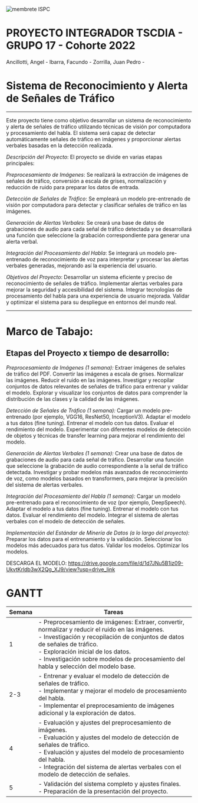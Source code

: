![membrete ISPC](https://user-images.githubusercontent.com/107323698/201164371-dc86b2fe-f847-49d3-9cd1-b11cdae1f1d0.PNG)
# PROYECTO INTEGRADOR TSCDIA - GRUPO 17 - Cohorte 2022

Ancillotti, Angel - 
Ibarra, Facundo - 
Zorrilla, Juan Pedro - 



# Sistema de Reconocimiento y Alerta de Señales de Tráfico
---------------------------------------------------------------------------------------------------------------------------------------------------------------------------------------------------------------------------------------------------------------------
Este proyecto tiene como objetivo desarrollar un sistema de reconocimiento y alerta de señales de tráfico utilizando técnicas de visión por computadora y procesamiento del habla. El sistema será capaz de detectar automáticamente señales de tráfico en imágenes y proporcionar alertas verbales basadas en la detección realizada.



*Descripción del Proyecto*:
El proyecto se divide en varias etapas principales:

*Preprocesamiento de Imágenes*: 
Se realizará la extracción de imágenes de señales de tráfico, conversión a escala de grises, normalización y reducción de ruido para preparar los datos de entrada.

*Detección de Señales de Tráfico*: 
Se empleará un modelo pre-entrenado de visión por computadora para detectar y clasificar señales de tráfico en las imágenes.

*Generación de Alertas Verbales*: 
Se creará una base de datos de grabaciones de audio para cada señal de tráfico detectada y se desarrollará una función que seleccione la grabación correspondiente para generar una alerta verbal.

*Integración del Procesamiento del Habla*: 
Se integrará un modelo pre-entrenado de reconocimiento de voz para interpretar y procesar las alertas verbales generadas, mejorando así la experiencia del usuario.

*Objetivos del Proyecto*:
Desarrollar un sistema eficiente y preciso de reconocimiento de señales de tráfico.
Implementar alertas verbales para mejorar la seguridad y accesibilidad del sistema.
Integrar tecnologías de procesamiento del habla para una experiencia de usuario mejorada.
Validar y optimizar el sistema para su despliegue en entornos del mundo real.


--------------------------------------------------------------------------------------------------------------------------------------------------------------------------------------------------------------------------------------------------------------------------

# Marco de Tabajo:


## Etapas del Proyecto x tiempo de desarrollo:

*Preprocesamiento de Imágenes (1 semana):*
Extraer imágenes de señales de tráfico del PDF.
Convertir las imágenes a escala de grises.
Normalizar las imágenes.
Reducir el ruido en las imágenes.
Investigar y recopilar conjuntos de datos relevantes de señales de tráfico para entrenar y validar el modelo.
Explorar y visualizar los conjuntos de datos para comprender la distribución de las clases y la calidad de las imágenes.

*Detección de Señales de Tráfico (1 semana):*
Cargar un modelo pre-entrenado (por ejemplo, VGG16, ResNet50, InceptionV3).
Adaptar el modelo a tus datos (fine tuning).
Entrenar el modelo con tus datos.
Evaluar el rendimiento del modelo.
Experimentar con diferentes modelos de detección de objetos y técnicas de transfer learning para mejorar el rendimiento del modelo.

*Generación de Alertas Verbales (1 semana):*
Crear una base de datos de grabaciones de audio para cada señal de tráfico.
Desarrollar una función que seleccione la grabación de audio correspondiente a la señal de tráfico detectada.
Investigar y probar modelos más avanzados de reconocimiento de voz, como modelos basados en transformers, para mejorar la precisión del sistema de alertas verbales.

*Integración del Procesamiento del Habla (1 semana):*
Cargar un modelo pre-entrenado para el reconocimiento de voz (por ejemplo, DeepSpeech).
Adaptar el modelo a tus datos (fine tuning).
Entrenar el modelo con tus datos.
Evaluar el rendimiento del modelo.
Integrar el sistema de alertas verbales con el modelo de detección de señales.

*Implementación del Estándar de Minería de Datos (a lo largo del proyecto):*
Preparar los datos para el entrenamiento y la validación.
Seleccionar los modelos más adecuados para tus datos.
Validar los modelos.
Optimizar los modelos.


DESCARGA EL MODELO: https://drive.google.com/file/d/1d7JNu5B1iz09-UkvtKrldb3wX2Qg_XJ9/view?usp=drive_link

# GANTT

| Semana | Tareas |
|--------|--------|
| 1      | - Preprocesamiento de imágenes: Extraer, convertir, normalizar y reducir el ruido en las imágenes.<br>- Investigación y recopilación de conjuntos de datos de señales de tráfico.<br>- Exploración inicial de los datos.<br>- Investigación sobre modelos de procesamiento del habla y selección del modelo base. |
| 2-3    | - Entrenar y evaluar el modelo de detección de señales de tráfico.<br>- Implementar y mejorar el modelo de procesamiento del habla.<br>- Implementar el preprocesamiento de imágenes adicional y la exploración de datos. |
| 4      | - Evaluación y ajustes del preprocesamiento de imágenes.<br>- Evaluación y ajustes del modelo de detección de señales de tráfico.<br>- Evaluación y ajustes del modelo de procesamiento del habla.<br>- Integración del sistema de alertas verbales con el modelo de detección de señales. |
| 5      | - Validación del sistema completo y ajustes finales.<br>- Preparación de la presentación del proyecto. |

